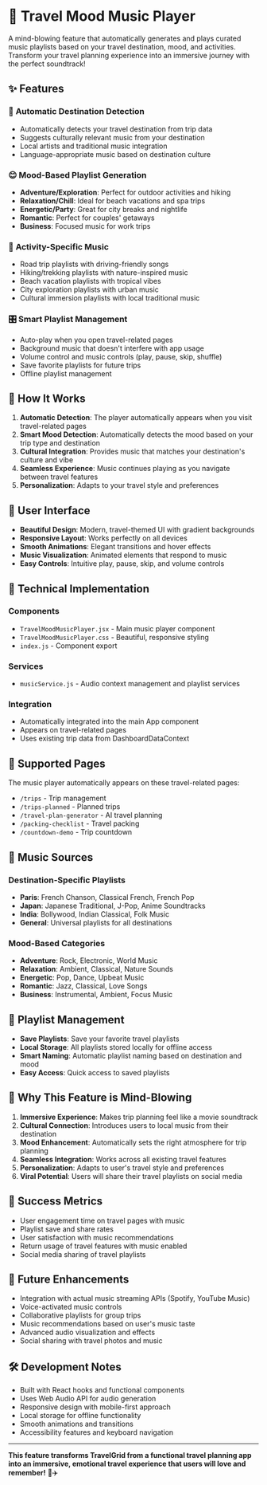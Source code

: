 # 🎵 Travel Mood Music Player

A mind-blowing feature that automatically generates and plays curated music playlists based on your travel destination, mood, and activities. Transform your travel planning experience into an immersive journey with the perfect soundtrack!

## ✨ Features

### 🎯 **Automatic Destination Detection**
- Automatically detects your travel destination from trip data
- Suggests culturally relevant music from your destination
- Local artists and traditional music integration
- Language-appropriate music based on destination culture

### 😊 **Mood-Based Playlist Generation**
- **Adventure/Exploration**: Perfect for outdoor activities and hiking
- **Relaxation/Chill**: Ideal for beach vacations and spa trips
- **Energetic/Party**: Great for city breaks and nightlife
- **Romantic**: Perfect for couples' getaways
- **Business**: Focused music for work trips

### 🎵 **Activity-Specific Music**
- Road trip playlists with driving-friendly songs
- Hiking/trekking playlists with nature-inspired music
- Beach vacation playlists with tropical vibes
- City exploration playlists with urban music
- Cultural immersion playlists with local traditional music

### 🎛️ **Smart Playlist Management**
- Auto-play when you open travel-related pages
- Background music that doesn't interfere with app usage
- Volume control and music controls (play, pause, skip, shuffle)
- Save favorite playlists for future trips
- Offline playlist management

## 🚀 How It Works

1. **Automatic Detection**: The player automatically appears when you visit travel-related pages
2. **Smart Mood Detection**: Automatically detects the mood based on your trip type and destination
3. **Cultural Integration**: Provides music that matches your destination's culture and vibe
4. **Seamless Experience**: Music continues playing as you navigate between travel features
5. **Personalization**: Adapts to your travel style and preferences

## 🎨 User Interface

- **Beautiful Design**: Modern, travel-themed UI with gradient backgrounds
- **Responsive Layout**: Works perfectly on all devices
- **Smooth Animations**: Elegant transitions and hover effects
- **Music Visualization**: Animated elements that respond to music
- **Easy Controls**: Intuitive play, pause, skip, and volume controls

## 🔧 Technical Implementation

### Components
- `TravelMoodMusicPlayer.jsx` - Main music player component
- `TravelMoodMusicPlayer.css` - Beautiful, responsive styling
- `index.js` - Component export

### Services
- `musicService.js` - Audio context management and playlist services

### Integration
- Automatically integrated into the main App component
- Appears on travel-related pages
- Uses existing trip data from DashboardDataContext

## 📱 Supported Pages

The music player automatically appears on these travel-related pages:
- `/trips` - Trip management
- `/trips-planned` - Planned trips
- `/travel-plan-generator` - AI travel planning
- `/packing-checklist` - Travel packing
- `/countdown-demo` - Trip countdown

## 🎵 Music Sources

### Destination-Specific Playlists
- **Paris**: French Chanson, Classical French, French Pop
- **Japan**: Japanese Traditional, J-Pop, Anime Soundtracks
- **India**: Bollywood, Indian Classical, Folk Music
- **General**: Universal playlists for all destinations

### Mood-Based Categories
- **Adventure**: Rock, Electronic, World Music
- **Relaxation**: Ambient, Classical, Nature Sounds
- **Energetic**: Pop, Dance, Upbeat Music
- **Romantic**: Jazz, Classical, Love Songs
- **Business**: Instrumental, Ambient, Focus Music

## 💾 Playlist Management

- **Save Playlists**: Save your favorite travel playlists
- **Local Storage**: All playlists stored locally for offline access
- **Smart Naming**: Automatic playlist naming based on destination and mood
- **Easy Access**: Quick access to saved playlists

## 🌟 Why This Feature is Mind-Blowing

1. **Immersive Experience**: Makes trip planning feel like a movie soundtrack
2. **Cultural Connection**: Introduces users to local music from their destination
3. **Mood Enhancement**: Automatically sets the right atmosphere for trip planning
4. **Seamless Integration**: Works across all existing travel features
5. **Personalization**: Adapts to user's travel style and preferences
6. **Viral Potential**: Users will share their travel playlists on social media

## 🎯 Success Metrics

- User engagement time on travel pages with music
- Playlist save and share rates
- User satisfaction with music recommendations
- Return usage of travel features with music enabled
- Social media sharing of travel playlists

## 🔮 Future Enhancements

- Integration with actual music streaming APIs (Spotify, YouTube Music)
- Voice-activated music controls
- Collaborative playlists for group trips
- Music recommendations based on user's music taste
- Advanced audio visualization and effects
- Social sharing with travel photos and music

## 🛠️ Development Notes

- Built with React hooks and functional components
- Uses Web Audio API for audio generation
- Responsive design with mobile-first approach
- Local storage for offline functionality
- Smooth animations and transitions
- Accessibility features and keyboard navigation

---

**This feature transforms TravelGrid from a functional travel planning app into an immersive, emotional travel experience that users will love and remember!** 🎵✈️



